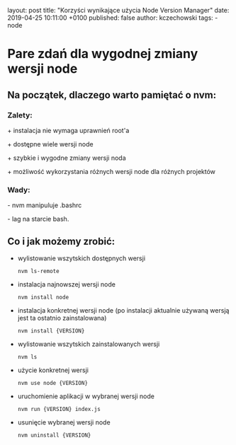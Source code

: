 layout:    post
title:     "Korzyści wynikające użycia Node Version Manager"
date:      2019-04-25 10:11:00 +0100
published: false
author:    kczechowski
tags:
    - node


# Pare zdań dla wygodnej zmiany wersji node


## Na początek, dlaczego warto pamiętać o nvm:

### Zalety:
\+ instalacja nie wymaga uprawnień root'a

\+ dostępne wiele wersji node

\+ szybkie i wygodne zmiany wersji noda

\+ możliwość wykorzystania różnych wersji node dla różnych projektów

### Wady:

\- nvm manipuluje .bashrc

\- lag na starcie bash.


## Co i jak możemy zrobić:

- wylistowanie wszytskich dostępnych wersji

      nvm ls-remote

- instalacja najnowszej wersji node

      nvm install node

- instalacja konkretnej wersji node (po instalacji aktualnie używaną wersją jest ta ostatnio zainstalowana)

      nvm install {VERSION}

- wylistowanie wszytskich zainstalowanych wersji

      nvm ls

- użycie konkretnej wersji

      nvm use node {VERSION}

- uruchomienie aplikacji w wybranej wersji node

      nvm run {VERSION} index.js

- usunięcie wybranej wersji node

      nvm uninstall {VERSION}